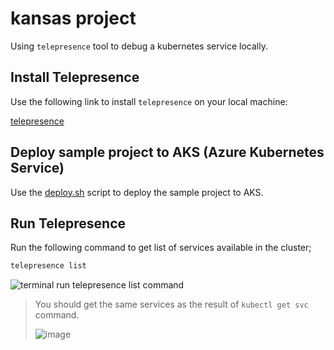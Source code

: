 # kansas project

Using `telepresence` tool to debug a kubernetes service locally.

## Install Telepresence

Use the following link to install `telepresence` on your local machine:

[telepresence](https://www.telepresence.io/docs/latest/quick-start/?os=gnu-linux)

## Deploy sample project to AKS (Azure Kubernetes Service)

Use the [deploy.sh](./.iac/deploy.sh) script to deploy the sample project to AKS.

## Run Telepresence

Run the following command to get list of services available in the cluster;

```bash
telepresence list
```

![terminal run telepresence list command](https://github.com/polatengin/kansas/assets/118744/51269112-443c-482e-bb98-a9953dbde9a3)

> You should get the same services as the result of `kubectl get svc` command.
>
> ![image](https://github.com/polatengin/kansas/assets/118744/36c15291-51f7-40ba-8382-086abfced306)
